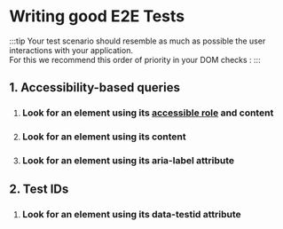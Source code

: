 # Writing good E2E Tests

:::tip
Your test scenario should resemble as much as possible the user interactions with your application.<br/>
For this we recommend this order of priority in your DOM checks :
:::

## 1. Accessibility-based queries
1. ### Look for an element using its [accessible role](https://developer.mozilla.org/en-US/docs/Web/Accessibility/ARIA/Roles#aria_role_types) and content
2. ### Look for an element using its content
3. ### Look for an element using its aria-label attribute

## 2. Test IDs
1. ### Look for an element using its data-testid attribute

